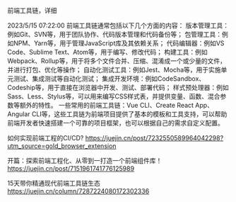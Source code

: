 前端工具链，详细

2023/5/15 07:22:00
前端工具链通常包括以下几个方面的内容：
版本管理工具：例如Git、SVN等，用于团队协作、代码版本管理和代码备份等；
包管理工具：例如NPM、Yarn等，用于管理JavaScript库及其依赖关系；
代码编辑器：例如VS Code、Sublime Text、Atom等，用于编写、修改代码；
构建工具：例如Webpack、Rollup等，用于将多个文件合并、压缩、混淆成一个或少量的文件，并进行打包、优化等操作；
自动化测试工具：例如Jest、Mocha等，用于实施单元测试、集成测试等自动化测试；
集成开发环境：例如CodeSandbox、Codeship等，用于直接在浏览器中开发、测试、部署代码；
样式预处理器：例如Sass、Less、Stylus等，可以用来编写CSS样式表，并提供变量、函数、混合参数等额外的特性。
一些常用的前端工具链：Vue CLI、Create React App、Angular CLI等，这些工具链为前端项目提供了基本的模板和工具支持，可以帮助前端开发者快速搭建一个可靠的项目框架，也可以根据自己的需求自定义配置。


如何实现前端工程的CI/CD?
https://juejin.cn/post/7232550589964042298?utm_source=gold_browser_extension


开篇：探索前端工程化、从零到一打造一个前端组件库！ 
https://juejin.cn/post/7151961741776125989


15天带你精通现代前端工具链生态
https://juejin.cn/column/7287224080172302336 